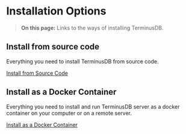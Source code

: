 # Installation Options

> **On this page:** Links to the ways of installing TerminusDB.

## Install from source code

Everything you need to install TerminusDB from source code.   

[Install from Source Code](install/install-from-source-code)

## Install as a Docker Container

Everything you need to install and run TerminusDB server as a docker container on your computer or on a remote server.

[Install as a Docker Container](install/install-as-a-docker-container)
